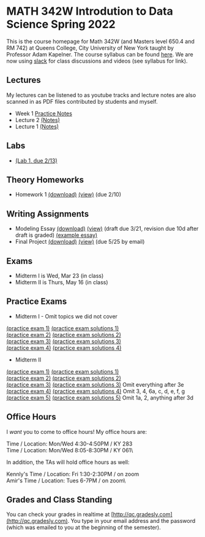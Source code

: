 # MATH 342W Introdution to Data Science Spring 2022

This is the course homepage for Math 342W (and Masters level 650.4 and RM 742) at Queens College, City University of New York taught by Professor Adam Kapelner. The course syllabus can be found [here](https://github.com/kapelner/QC_Math_342W_Spring_2022/blob/master/syllabus/syllabus.pdf). We are now using [slack](https://slack.com/) for class discussions and videos (see syllabus for link).

## Lectures

My lectures can be listened to as youtube tracks and lecture notes are also scanned in as PDF files contributed by students and myself.

<!--
* Lecture 25 video from last year's meeting on slack
  - [Practice Notes](https://github.com/kapelner/QC_Math_342W_Spring_2022/blob/master/practice_lectures/lec25.Rmd)
  - Theory Notes [(Prof)](https://github.com/kapelner/QC_Math_342W_Spring_2022/blob/master/lectures/lec25kap.pdf)
* Lecture 24 video from last year's meeting on slack
  - [Practice Notes](https://github.com/kapelner/QC_Math_342W_Spring_2022/blob/master/practice_lectures/lec24.Rmd)
  - Theory Notes [(Prof)](https://github.com/kapelner/QC_Math_342W_Spring_2022/blob/master/lectures/lec24kap.pdf)
* Lecture 23 video from last year's meeting on slack
  - [Practice Notes](https://github.com/kapelner/QC_Math_342W_Spring_2022/blob/master/practice_lectures/lec23.Rmd)
  - Theory Notes [(Prof)](https://github.com/kapelner/QC_Math_342W_Spring_2022/blob/master/lectures/lec23kap.pdf)
* Lecture 22 video from last year's meeting on slack
  - [Practice Notes](https://github.com/kapelner/QC_Math_342W_Spring_2022/blob/master/practice_lectures/lec22.Rmd)
  - Theory Notes [(Prof)](https://github.com/kapelner/QC_Math_342W_Spring_2022/blob/master/lectures/lec22kap.pdf)
* Lecture 21 video from last year's meeting on slack
  - [Practice Notes](https://github.com/kapelner/QC_Math_342W_Spring_2022/blob/master/practice_lectures/lec21.Rmd)
  - Theory Notes [(Prof)](https://github.com/kapelner/QC_Math_342W_Spring_2022/blob/master/lectures/lec21kap.pdf)
* Lecture 20 video from last year's meeting on slack
  - [Practice Notes](https://github.com/kapelner/QC_Math_342W_Spring_2022/blob/master/practice_lectures/lec20.Rmd)
  - Theory Notes [(Prof)](https://github.com/kapelner/QC_Math_342W_Spring_2022/blob/master/lectures/lec20kap.pdf)
* Lecture 19 video from last year's meeting on slack
  - [Practice Notes](https://github.com/kapelner/QC_Math_342W_Spring_2022/blob/master/practice_lectures/lec19.Rmd)
  - Theory Notes [(Prof)](https://github.com/kapelner/QC_Math_342W_Spring_2022/blob/master/lectures/lec19kap.pdf) [(Kennly Weerasinghe)](https://github.com/wskennly/QC_Math_342W_Spring_2022/blob/master/lectures/lec19weerasinghe.pdf)
* Lecture 18 video from last year's meeting on slack
  - [Practice Notes](https://github.com/kapelner/QC_Math_342W_Spring_2022/blob/master/practice_lectures/lec18.Rmd)
* Lecture 17 video from last year's meeting on slack
  - [Practice Notes](https://github.com/kapelner/QC_Math_342W_Spring_2022/blob/master/practice_lectures/lec17.Rmd)
  - Theory Notes [(Prof)](https://github.com/kapelner/QC_Math_342W_Spring_2022/blob/master/lectures/lec17kap.pdf) [(Kennly Weerasinghe)](https://github.com/wskennly/QC_Math_342W_Spring_2022/blob/master/lectures/lec17weerasinghe.pdf)
* Lecture 16 video from last year's meeting on slack
  - [Practice Notes](https://github.com/kapelner/QC_Math_342W_Spring_2022/blob/master/practice_lectures/lec16.Rmd)
  - Theory Notes [(Prof)](https://github.com/kapelner/QC_Math_342W_Spring_2022/blob/master/lectures/lec16kap.pdf) [(Kennly Weerasinghe)](https://github.com/wskennly/QC_Math_342W_Spring_2022/blob/master/lectures/lec16weerasinghe.pdf)
* Review 1 video from last year's meeting on slack [(Prof)](https://github.com/kapelner/QC_Math_342W_Spring_2022/blob/master/lectures/review1.pdf)
* Lecture 15 video from last year's meeting on slack
  - [Practice Notes](https://github.com/kapelner/QC_Math_342W_Spring_2022/blob/master/practice_lectures/lec15.Rmd)
* Lecture 14 video from last year's meeting on slack
  - [Practice Notes](https://github.com/kapelner/QC_Math_342W_Spring_2022/blob/master/practice_lectures/lec14.Rmd)
  - Theory Notes [(Prof)](https://github.com/kapelner/QC_Math_342W_Spring_2022/blob/master/lectures/lec14kap.pdf) [(Enoch Kim)](https://github.com/derpnoch/QC_Math_342W_Spring_2022/blob/master/lectures/lec14kim.pdf) [(Kennly Weerasinghe)](https://github.com/wskennly/QC_Math_342W_Spring_2022/blob/master/lectures/lec14weerasinghe.pdf) [(Brendan Gubbins)](https://github.com/brendangubbins/QC_Math_342W_Spring_2022/blob/master/lectures/lec14gubbins.pdf)
* Lecture 13 video from last year's meeting on slack
  - [Practice Notes](https://github.com/kapelner/QC_Math_342W_Spring_2022/blob/master/practice_lectures/lec13.Rmd)
  - Theory Notes [(Prof)](https://github.com/kapelner/QC_Math_342W_Spring_2022/blob/master/lectures/lec13kap.pdf) [(Enoch Kim)](https://github.com/derpnoch/QC_Math_342W_Spring_2022/blob/master/lectures/lec13kim.pdf) [(Brendan Gubbins)](https://github.com/brendangubbins/QC_Math_342W_Spring_2022/blob/master/lectures/lec13gubbins.pdf) [(Kennly Weerasinghe)](https://github.com/wskennly/QC_Math_342W_Spring_2022/blob/master/lectures/lec13weerasinghe.pdf)
* Lecture 12 video from last year's meeting on slack
  - [Practice Notes](https://github.com/kapelner/QC_Math_342W_Spring_2022/blob/master/practice_lectures/lec12.Rmd)
  - Theory Notes [(Prof)](https://github.com/kapelner/QC_Math_342W_Spring_2022/blob/master/lectures/lec12kap.pdf) [(Enoch Kim)](https://github.com/derpnoch/QC_Math_342W_Spring_2022/blob/master/lectures/lec12kim.pdf) [(Brendan Gubbins)](https://github.com/brendangubbins/QC_Math_342W_Spring_2022/blob/master/lectures/lec12gubbins.pdf)
* Lecture 11 video from last year's meeting on slack
  - [Practice Notes](https://github.com/kapelner/QC_Math_342W_Spring_2022/blob/master/practice_lectures/lec11.Rmd)
  - Theory Notes [(Prof)](https://github.com/kapelner/QC_Math_342W_Spring_2022/blob/master/lectures/lec11kap.pdf) [(Enoch Kim)](https://github.com/derpnoch/QC_Math_342W_Spring_2022/blob/master/lectures/lec11kim.pdf) [(Brendan Gubbins)](https://github.com/brendangubbins/QC_Math_342W_Spring_2022/blob/master/lectures/lec11gubbins.pdf) [(Alexis Montes)](https://github.com/AlexNYC25/QC_Math_342W_Spring_2022/blob/master/lectures/lec11montes.pdf)
* Lecture 10 video from last year's meeting on slack
  - [Practice Notes](https://github.com/kapelner/QC_Math_342W_Spring_2022/blob/master/practice_lectures/lec10.Rmd)
  - Theory Notes [(Prof)](https://github.com/kapelner/QC_Math_342W_Spring_2022/blob/master/lectures/lec10kap.pdf) [(Enoch Kim)](https://github.com/derpnoch/QC_Math_342W_Spring_2022/blob/master/lectures/lec10kim.pdf) [(Kennly Weerasinghe)](https://github.com/wskennly/QC_Math_342W_Spring_2022/blob/master/lectures/lec10weerasinghe.pdf) [(Brendan Gubbins)](https://github.com/brendangubbins/QC_Math_342W_Spring_2022/blob/master/lectures/lec10gubbins.pdf) [(Alexis Montes)](https://github.com/AlexNYC25/QC_Math_342W_Spring_2022/blob/master/lectures/lec10montes.pdf)
* Lecture 9 video from last year's meeting on slack
  - [Practice Notes](https://github.com/kapelner/QC_Math_342W_Spring_2022/blob/master/practice_lectures/lec09.Rmd) 
  - Theory Notes [(Prof)](https://github.com/kapelner/QC_Math_342W_Spring_2022/blob/master/lectures/lec09kap.pdf) [(Brendan Gubbins)](https://github.com/brendangubbins/QC_Math_342W_Spring_2022/blob/master/lectures/lec09gubbins.pdf) [(Enoch Kim)](https://github.com/derpnoch/QC_Math_342W_Spring_2022/blob/master/lectures/lec09kim.pdf) [(Kennly Weerasinghe)](https://github.com/wskennly/QC_Math_342W_Spring_2022/blob/master/lectures/lec09weerasinghe.pdf)
* Lecture 8 video from last year's meeting on slack
  - [Practice Notes](https://github.com/kapelner/QC_Math_342W_Spring_2022/blob/master/practice_lectures/lec08.Rmd) 
  - Theory Notes [(Prof)](https://github.com/kapelner/QC_Math_342W_Spring_2022/blob/master/lectures/lec08kap.pdf) [(Enoch Kim)](https://github.com/derpnoch/QC_Math_342W_Spring_2022/blob/master/lectures/lec08kim.pdf) [(Brendan Gubbins)](https://github.com/brendangubbins/QC_Math_342W_Spring_2022/blob/master/lectures/lec08gubbins.pdf) [(Kennly Weerasinghe)](https://github.com/wskennly/QC_Math_342W_Spring_2022/blob/master/lectures/lec08weerasinghe.pdf)
* Lecture 7 video from last year's meeting on slack
  - [Practice Notes](https://github.com/kapelner/QC_Math_342W_Spring_2022/blob/master/practice_lectures/lec07.Rmd) 
  - Theory Notes [(Prof)](https://github.com/kapelner/QC_Math_342W_Spring_2022/blob/master/lectures/lec07kap.pdf) [(Brendan Gubbins)](https://github.com/brendangubbins/QC_Math_342W_Spring_2022/blob/master/lectures/lec07gubbins.pdf) [(Enoch Kim)](https://github.com/derpnoch/QC_Math_342W_Spring_2022/blob/master/lectures/lec07kim.pdf) [(Alexis Montes)](https://github.com/AlexNYC25/QC_Math_342W_Spring_2022/blob/master/lectures/lec07montes.pdf) [(Kennly Weerasinghe)](https://github.com/wskennly/QC_Math_342W_Spring_2022/blob/master/lectures/lec07weerasinghe.pdf)
* Lecture 6 video from last year's meeting on slack
  - [Practice Notes](https://github.com/kapelner/QC_Math_342W_Spring_2022/blob/master/practice_lectures/lec06.Rmd) 
  - Theory Notes [(Prof)](https://github.com/kapelner/QC_Math_342W_Spring_2022/blob/master/lectures/lec06kap.pdf) [(Enoch Kim)](https://github.com/derpnoch/QC_Math_342W_Spring_2022/blob/master/lectures/lec06kim.pdf) [(Brendan Gubbins)](https://github.com/brendangubbins/QC_Math_342W_Spring_2022/blob/master/lectures/lec06gubbins.pdf) [(Kennly Weerasinghe)](https://github.com/wskennly/QC_Math_342W_Spring_2022/blob/master/lectures/lec06weerasinghe.pdf) [(Alexis Montes)](https://github.com/AlexNYC25/QC_Math_342W_Spring_2022/blob/master/lectures/lec06montes.pdf)
* Lecture 5 video from last year's meeting on slack
  - [Practice Notes](https://github.com/kapelner/QC_Math_342W_Spring_2022/blob/master/practice_lectures/lec05.Rmd)
  - Theory Notes [(Prof)](https://github.com/kapelner/QC_Math_342W_Spring_2022/blob/master/lectures/lec05kap.pdf) [(Enoch Kim)](https://github.com/derpnoch/QC_Math_342W_Spring_2022/blob/master/lectures/lec05kim.pdf) [(Brendan Gubbins)](https://github.com/brendangubbins/QC_Math_342W_Spring_2022/blob/master/lectures/lec05gubbins.pdf) [(Alexis Montes)](https://github.com/AlexNYC25/QC_Math_342W_Spring_2022/blob/master/lectures/lec05montes.pdf) [(Kennly Weerasinghe)](https://github.com/wskennly/QC_Math_342W_Spring_2022/blob/master/lectures/lec05weerasinghe.pdf)
* Lecture 4 video from last year's meeting on slack
  - [Practice Notes](https://github.com/kapelner/QC_Math_342W_Spring_2022/blob/master/practice_lectures/lec04.Rmd)
  - Theory Notes [(Prof)](https://github.com/kapelner/QC_Math_342W_Spring_2022/blob/master/lectures/lec04kap.pdf) [(Hanlin Wang)](https://github.com/Hanlin-Wang/QC_Math_342W_Spring_2022/blob/master/lectures/lec04wang.pdf) [(Enoch Kim)](https://github.com/derpnoch/QC_Math_342W_Spring_2022/blob/master/lectures/lec04kim.pdf) [(Brendan Gubbins)](https://github.com/brendangubbins/QC_Math_342W_Spring_2022/blob/master/lectures/lec04gubbins.pdf) [(Alexis Montes)](https://github.com/AlexNYC25/QC_Math_342W_Spring_2022/blob/master/lectures/lec04montes.pdf)
* Lecture 3 video from last year's meeting on slack
  - [Practice Notes](https://github.com/kapelner/QC_Math_342W_Spring_2022/blob/master/practice_lectures/lec03.Rmd)
* Lecture 2 video from last year's meeting on slack
  - Theory Notes [(Prof)](https://github.com/kapelner/QC_Math_342W_Spring_2022/blob/master/lectures/lec02kap.pdf) [(Elizabeth McHugh)](https://github.com/ejmchugh/QC_Math_342W_Spring_2022/blob/master/lectures/lec02mchugh.pdf) [(Brendan Gubbins)](https://github.com/brendangubbins/QC_Math_342W_Spring_2022/blob/master/lectures/lec02gubbins.pdf) [(Hanlin Wang)](https://github.com/Hanlin-Wang/QC_Math_342W_Spring_2022/blob/master/lectures/lec02wang.pdf) [(Alexis Montes)](https://github.com/AlexNYC25/QC_Math_342W_Spring_2022/blob/master/lectures/lec02montes.pdf) [(Enoch Kim)](https://github.com/derpnoch/QC_Math_342W_Spring_2022/blob/master/lectures/lec02kim.pdf)-->


* Week 1 [Practice Notes](https://github.com/kapelner/QC_Math_342W_Spring_2022/blob/master/practice_lectures/week01.Rmd)
* Lecture 2 [(Notes)](https://github.com/kapelner/QC_Math_342W_Spring_2021/blob/master/lectures/lec02kap.pdf)
* Lecture 1 [(Notes)](https://github.com/kapelner/QC_Math_342W_Spring_2021/blob/master/lectures/lec01kap.pdf)


## Labs

<!--
* [(Lab 10, *not* due)](https://github.com/kapelner/QC_Math_342W_Spring_2022/blob/master/labs/lab10.Rmd)
* [(Lab 9, due 5/10)](https://github.com/kapelner/QC_Math_342W_Spring_2022/blob/master/labs/lab09.Rmd)
* [(Lab 8, due 4/29)](https://github.com/kapelner/QC_Math_342W_Spring_2022/blob/master/labs/lab08.Rmd)
* [(Lab 7, due 4/22)](https://github.com/kapelner/QC_Math_342W_Spring_2022/blob/master/labs/lab07.Rmd)
* [(Lab 6, due 4/15)](https://github.com/kapelner/QC_Math_342W_Spring_2022/blob/master/labs/lab06.Rmd)
* [(Midterm I Review Lab, *not* due)](https://github.com/kapelner/QC_Math_342W_Spring_2022/blob/master/labs/midterm1review.Rmd)
* [(Lab 5, due 3/18)](https://github.com/kapelner/QC_Math_342W_Spring_2022/blob/master/labs/lab05.Rmd)
* [(Lab 4, due 2/11)](https://github.com/kapelner/QC_Math_342W_Spring_2022/blob/master/labs/lab04.Rmd)
* [(Lab 3, due 3/4)](https://github.com/kapelner/QC_Math_342W_Spring_2022/blob/master/labs/lab03.Rmd)
* [(Lab 2, due 2/25)](https://github.com/kapelner/QC_Math_342W_Spring_2022/blob/master/labs/lab02.Rmd)-->
* [(Lab 1, due 2/13)](https://github.com/kapelner/QC_Math_342W_Spring_2022/blob/master/labs/lab01.Rmd)

## Theory Homeworks

<!--
* Homework 5 [(download)](https://github.com/kapelner/QC_Math_342W_Spring_2022/blob/master/homeworks/hw05/hw05t.pdf?raw=true) [(view)](https://github.com/kapelner/QC_Math_342W_Spring_2022/blob/master/homeworks/hw05/hw05t.pdf) (*not* due)
* Homework 4 [(download)](https://github.com/kapelner/QC_Math_342W_Spring_2022/blob/master/homeworks/hw04/hw04t.pdf?raw=true) [(view)](https://github.com/kapelner/QC_Math_342W_Spring_2022/blob/master/homeworks/hw04/hw04t.pdf) (*not* due)
* Homework 3 [(download)](https://github.com/kapelner/QC_Math_342W_Spring_2022/blob/master/homeworks/hw03/hw03t.pdf?raw=true) [(view)](https://github.com/kapelner/QC_Math_342W_Spring_2022/blob/master/homeworks/hw03/hw03t.pdf) (due 4/7)
* Homework 2 [(download)](https://github.com/kapelner/QC_Math_342W_Spring_2022/blob/master/homeworks/hw02/hw02t.pdf?raw=true) [(view)](https://github.com/kapelner/QC_Math_342W_Spring_2022/blob/master/homeworks/hw02/hw02t.pdf) (due 3/7)-->
* Homework 1 [(download)](https://github.com/kapelner/QC_Math_342W_Spring_2022/blob/master/homeworks/hw01/hw01t.pdf?raw=true) [(view)](https://github.com/kapelner/QC_Math_342W_Spring_2022/blob/master/homeworks/hw01/hw01t.pdf) (due 2/10)

## Writing Assignments

* Modeling Essay [(download)](https://github.com/kapelner/QC_Math_342W_Spring_2022/blob/master/writing_assignments/modeling_essay_revised.pdf?raw=true) [(view)](https://github.com/kapelner/QC_Math_342W_Spring_2022/blob/master/writing_assignments/modeling_essay_revised.pdf) (draft due 3/21, revision due 10d after draft is graded) [(example essay)](https://github.com/kapelner/QC_Math_342W_Spring_2022/blob/master/writing_assignments/modeling_essay_example.pdf)
* Final Project [(download)](https://github.com/kapelner/QC_Math_342W_Spring_2022/blob/master/writing_assignments/final_project.pdf?raw=true) [(view)](https://github.com/kapelner/QC_Math_342W_Spring_2022/blob/master/writing_assignments/final_project.pdf) (due 5/25 by email)

## Exams

* Midterm I is Wed, Mar 23 (in class) 
* Midterm II is Thurs, May 16 (in class) 


## Practice Exams

* Midterm I - Omit topics we did not cover

[(practice exam 1)](https://github.com/kapelner/QC_Math_342W_Spring_2021/blob/master/exams/midterm1/midterm1.pdf) [(practice exam solutions 1)](https://github.com/kapelner/QC_Math_342W_Spring_2021/blob/master/exams/midterm1/midterm1_solutions.pdf)\
[(practice exam 2)](https://github.com/kapelner/QC_Math_390.4_Spring_2020/blob/master/exams/midterm1/midterm1.pdf) [(practice exam solutions 2)](https://github.com/kapelner/QC_Math_390.4_Spring_2020/blob/master/exams/midterm1/midterm1_solutions.pdf)\
[(practice exam 3)](https://github.com/kapelner/QC_Math_390.4_Spring_2019/blob/master/exams/midterm1/midterm1.pdf) [(practice exam solutions 3)](https://github.com/kapelner/QC_Math_390.4_Spring_2019/blob/master/exams/midterm1/midterm1_solutions.pdf)\
[(practice exam 4)](https://github.com/kapelner/QC_Math_390.4_Spring_2018/blob/master/exams/midterm1/midterm1.pdf) [(practice exam solutions 4)](https://github.com/kapelner/QC_Math_390.4_Spring_2018/blob/master/exams/midterm1/midterm1_solutions.pdf)

* Midterm II

[(practice exam 1)](https://github.com/kapelner/QC_Math_342W_Spring_2021/blob/master/exams/midterm2/midterm2.pdf) [(practice exam solutions 1)](https://github.com/kapelner/QC_Math_342W_Spring_2021/blob/master/exams/midterm2/midterm2_solutions.pdf)\
[(practice exam 2)](https://github.com/kapelner/QC_Math_390.4_Spring_2020/blob/master/exams/midterm2/midterm2.pdf) [(practice exam solutions 2)](https://github.com/kapelner/QC_Math_390.4_Spring_2020/blob/master/exams/midterm2/midterm2_solutions.pdf)\
[(practice exam 3)](https://github.com/kapelner/QC_Math_390.4_Spring_2019/blob/master/exams/midterm2/midterm2.pdf) [(practice exam solutions 3)](https://github.com/kapelner/QC_Math_390.4_Spring_2019/blob/master/exams/midterm2/midterm2_solutions.pdf) Omit everything after 3e\
[(practice exam 4)](https://github.com/kapelner/QC_Math_390.4_Spring_2018/blob/master/exams/midterm2/midterm2.pdf) [(practice exam solutions 4)](https://github.com/kapelner/QC_Math_390.4_Spring_2018/blob/master/exams/midterm2/midterm2_solutions.pdf) Omit 3, 4, 6a, c, d, e, f, g\
[(practice exam 5)](https://github.com/kapelner/QC_Math_390.4_Spring_2018/blob/master/exams/final/final.pdf) [(practice exam solutions 5)](https://github.com/kapelner/QC_Math_390.4_Spring_2018/blob/master/exams/final/final_solutions.pdf) Omit 1a, 2, anything after 3d

## Office Hours

I *want* you to come to office hours! My office hours are:

Time / Location: Mon/Wed 4:30-4:50PM / KY 283\
Time / Location: Mon/Wed 8:05-8:30PM / KY 061\

In addition, the TAs will hold office hours as well:

Kennly's Time / Location: Fri 1:30-2:30PM / on zoom\
Amir's Time / Location: Tues 6-7PM / on zoom\

## Grades and Class Standing

You can check your grades in realtime at [http://qc.gradesly.com](http://qc.gradesly.com). You type in your email address and the password (which was emailed to you at the beginning of the semester).
